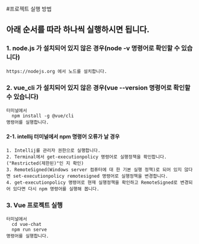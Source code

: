 #프로젝트 실행 방법
## 아래 순서를 따라 하나씩 실행하시면 됩니다. 
### 1. node.js 가 설치되어 있지 않은 경우(node -v 명령어로 확인할 수 있습니다)
```
https://nodejs.org 에서 노드를 설치합니다.
```
### 2. vue_cli 가 설치되어 있지 않은 경우(vue --version 명령어로 확인할 수 있습니다)
```
터미널에서 
  npm install -g @vue/cli 
명령어를 실행합니다.
```
#### 2-1. intellij 터미널에서 npm 명령어 오류가 날 경우
```
1. Intellij를 관리자 권한으로 실행합니다.
2. Terminal에서 get-executionpolicy 명령어로 실행정책을 확인합니다.("Restricted(제한된)"인 지 확인)
3. RemoteSigned(Windows server 컴퓨터에 대 한 기본 실행 정책)로 되어 있지 않다면 set-executionpolicy remotesigned 명령어로 실행정책을 변경합니다.
4. get-executionpolicy 명령어로 현재 실행정책을 확인하고 RemoteSigned로 변경되어 있다면 다시 npm 명령어를 실행해 봅니다.
```
### 3. Vue 프로젝트 실행
```
터미널에서
  cd vue-chat
  npm run serve
명령어를 실행합니다.
```